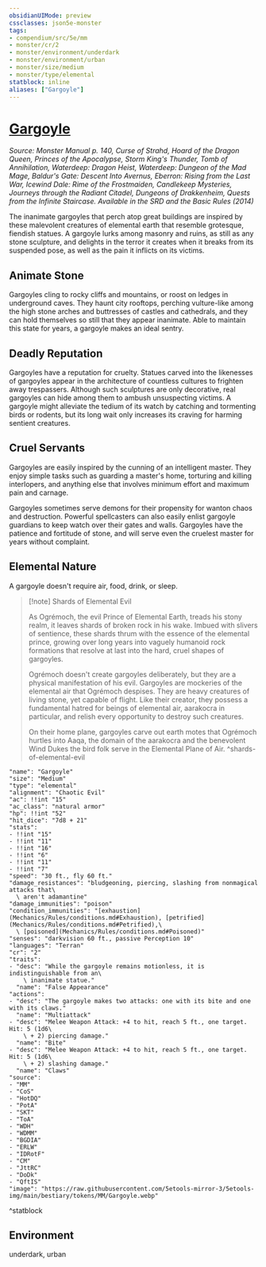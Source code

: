 ```yaml
---
obsidianUIMode: preview
cssclasses: json5e-monster
tags:
- compendium/src/5e/mm
- monster/cr/2
- monster/environment/underdark
- monster/environment/urban
- monster/size/medium
- monster/type/elemental
statblock: inline
aliases: ["Gargoyle"]
---
```

# [Gargoyle](Mechanics\bestiary\elemental/gargoyle.md)
*Source: Monster Manual p. 140, Curse of Strahd, Hoard of the Dragon Queen, Princes of the Apocalypse, Storm King's Thunder, Tomb of Annihilation, Waterdeep: Dragon Heist, Waterdeep: Dungeon of the Mad Mage, Baldur's Gate: Descent Into Avernus, Eberron: Rising from the Last War, Icewind Dale: Rime of the Frostmaiden, Candlekeep Mysteries, Journeys through the Radiant Citadel, Dungeons of Drakkenheim, Quests from the Infinite Staircase. Available in the <span title='Systems Reference Document (5.1)'>SRD</span> and the Basic Rules (2014)*  

The inanimate gargoyles that perch atop great buildings are inspired by these malevolent creatures of elemental earth that resemble grotesque, fiendish statues. A gargoyle lurks among masonry and ruins, as still as any stone sculpture, and delights in the terror it creates when it breaks from its suspended pose, as well as the pain it inflicts on its victims.

## Animate Stone

Gargoyles cling to rocky cliffs and mountains, or roost on ledges in underground caves. They haunt city rooftops, perching vulture-like among the high stone arches and buttresses of castles and cathedrals, and they can hold themselves so still that they appear inanimate. Able to maintain this state for years, a gargoyle makes an ideal sentry.

## Deadly Reputation

Gargoyles have a reputation for cruelty. Statues carved into the likenesses of gargoyles appear in the architecture of countless cultures to frighten away trespassers. Although such sculptures are only decorative, real gargoyles can hide among them to ambush unsuspecting victims. A gargoyle might alleviate the tedium of its watch by catching and tormenting birds or rodents, but its long wait only increases its craving for harming sentient creatures.

## Cruel Servants

Gargoyles are easily inspired by the cunning of an intelligent master. They enjoy simple tasks such as guarding a master's home, torturing and killing interlopers, and anything else that involves minimum effort and maximum pain and carnage.

Gargoyles sometimes serve demons for their propensity for wanton chaos and destruction. Powerful spellcasters can also easily enlist gargoyle guardians to keep watch over their gates and walls. Gargoyles have the patience and fortitude of stone, and will serve even the cruelest master for years without complaint.

## Elemental Nature

A gargoyle doesn't require air, food, drink, or sleep.

> [!note] Shards of Elemental Evil
> 
> As Ogrémoch, the evil Prince of Elemental Earth, treads his stony realm, it leaves shards of broken rock in his wake. Imbued with slivers of sentience, these shards thrum with the essence of the elemental prince, growing over long years into vaguely humanoid rock formations that resolve at last into the hard, cruel shapes of gargoyles.
> 
> Ogrémoch doesn't create gargoyles deliberately, but they are a physical manifestation of his evil. Gargoyles are mockeries of the elemental air that Ogrémoch despises. They are heavy creatures of living stone, yet capable of flight. Like their creator, they possess a fundamental hatred for beings of elemental air, aarakocra in particular, and relish every opportunity to destroy such creatures.
> 
> On their home plane, gargoyles carve out earth motes that Ogrémoch hurtles into Aaqa, the domain of the aarakocra and the benevolent Wind Dukes the bird folk serve in the Elemental Plane of Air.
^shards-of-elemental-evil

```statblock
"name": "Gargoyle"
"size": "Medium"
"type": "elemental"
"alignment": "Chaotic Evil"
"ac": !!int "15"
"ac_class": "natural armor"
"hp": !!int "52"
"hit_dice": "7d8 + 21"
"stats":
- !!int "15"
- !!int "11"
- !!int "16"
- !!int "6"
- !!int "11"
- !!int "7"
"speed": "30 ft., fly 60 ft."
"damage_resistances": "bludgeoning, piercing, slashing from nonmagical attacks that\
  \ aren't adamantine"
"damage_immunities": "poison"
"condition_immunities": "[exhaustion](Mechanics/Rules/conditions.md#Exhaustion), [petrified](Mechanics/Rules/conditions.md#Petrified),\
  \ [poisoned](Mechanics/Rules/conditions.md#Poisoned)"
"senses": "darkvision 60 ft., passive Perception 10"
"languages": "Terran"
"cr": "2"
"traits":
- "desc": "While the gargoyle remains motionless, it is indistinguishable from an\
    \ inanimate statue."
  "name": "False Appearance"
"actions":
- "desc": "The gargoyle makes two attacks: one with its bite and one with its claws."
  "name": "Multiattack"
- "desc": "Melee Weapon Attack: +4 to hit, reach 5 ft., one target. Hit: 5 (1d6\
    \ + 2) piercing damage."
  "name": "Bite"
- "desc": "Melee Weapon Attack: +4 to hit, reach 5 ft., one target. Hit: 5 (1d6\
    \ + 2) slashing damage."
  "name": "Claws"
"source":
- "MM"
- "CoS"
- "HotDQ"
- "PotA"
- "SKT"
- "ToA"
- "WDH"
- "WDMM"
- "BGDIA"
- "ERLW"
- "IDRotF"
- "CM"
- "JttRC"
- "DoDk"
- "QftIS"
"image": "https://raw.githubusercontent.com/5etools-mirror-3/5etools-img/main/bestiary/tokens/MM/Gargoyle.webp"
```
^statblock

## Environment

underdark, urban
